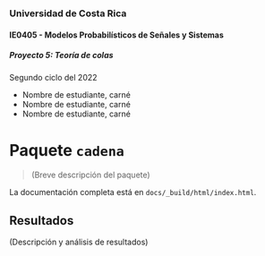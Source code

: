 ### Universidad de Costa Rica
#### IE0405 - Modelos Probabilísticos de Señales y Sistemas
##### Proyecto 5: Teoría de colas 

Segundo ciclo del 2022

- Nombre de estudiante, carné
- Nombre de estudiante, carné
- Nombre de estudiante, carné

# Paquete `cadena`

> (Breve descripción del paquete)

La documentación completa está en `docs/_build/html/index.html`.

## Resultados

(Descripción y análisis de resultados)